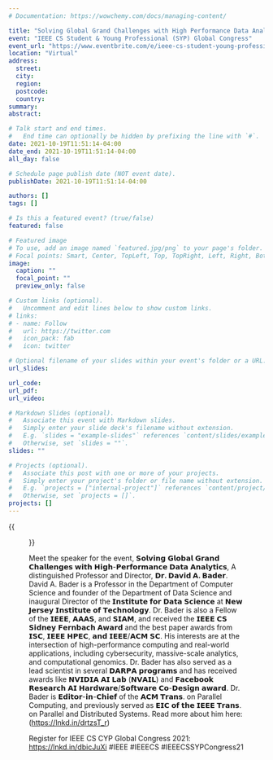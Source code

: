 ```yaml
---
# Documentation: https://wowchemy.com/docs/managing-content/

title: "Solving Global Grand Challenges with High Performance Data Analytics"
event: "IEEE CS Student & Young Professional (SYP) Global Congress"
event_url: "https://www.eventbrite.com/e/ieee-cs-student-young-professional-global-congress-tickets-179593076727"
location: "Virtual"
address:
  street:
  city:
  region:
  postcode:
  country:
summary:
abstract:

# Talk start and end times.
#   End time can optionally be hidden by prefixing the line with `#`.
date: 2021-10-19T11:51:14-04:00
date_end: 2021-10-19T11:51:14-04:00
all_day: false

# Schedule page publish date (NOT event date).
publishDate: 2021-10-19T11:51:14-04:00

authors: []
tags: []

# Is this a featured event? (true/false)
featured: false

# Featured image
# To use, add an image named `featured.jpg/png` to your page's folder. 
# Focal points: Smart, Center, TopLeft, Top, TopRight, Left, Right, BottomLeft, Bottom, BottomRight.
image:
  caption: ""
  focal_point: ""
  preview_only: false

# Custom links (optional).
#   Uncomment and edit lines below to show custom links.
# links:
# - name: Follow
#   url: https://twitter.com
#   icon_pack: fab
#   icon: twitter

# Optional filename of your slides within your event's folder or a URL.
url_slides:

url_code:
url_pdf:
url_video:

# Markdown Slides (optional).
#   Associate this event with Markdown slides.
#   Simply enter your slide deck's filename without extension.
#   E.g. `slides = "example-slides"` references `content/slides/example-slides.md`.
#   Otherwise, set `slides = ""`.
slides: ""

# Projects (optional).
#   Associate this post with one or more of your projects.
#   Simply enter your project's folder or file name without extension.
#   E.g. `projects = ["internal-project"]` references `content/project/deep-learning/index.md`.
#   Otherwise, set `projects = []`.
projects: []
---
```


{{<figure src="IEEE-CS-SYP-Bader.jpg">}}

Meet the speaker for the event, 𝗦𝗼𝗹𝘃𝗶𝗻𝗴 𝗚𝗹𝗼𝗯𝗮𝗹 𝗚𝗿𝗮𝗻𝗱 𝗖𝗵𝗮𝗹𝗹𝗲𝗻𝗴𝗲𝘀 𝘄𝗶𝘁𝗵 𝗛𝗶𝗴𝗵-𝗣𝗲𝗿𝗳𝗼𝗿𝗺𝗮𝗻𝗰𝗲 𝗗𝗮𝘁𝗮 𝗔𝗻𝗮𝗹𝘆𝘁𝗶𝗰𝘀, A distinguished Professor and Director, **𝗗𝗿. 𝗗𝗮𝘃𝗶𝗱 𝗔. 𝗕𝗮𝗱𝗲𝗿**. David A. Bader is a Professor in the Department of Computer Science and founder of the Department of Data Science and inaugural Director of the 𝗜𝗻𝘀𝘁𝗶𝘁𝘂𝘁𝗲 𝗳𝗼𝗿 𝗗𝗮𝘁𝗮 𝗦𝗰𝗶𝗲𝗻𝗰𝗲 at 𝗡𝗲𝘄 𝗝𝗲𝗿𝘀𝗲𝘆 𝗜𝗻𝘀𝘁𝗶𝘁𝘂𝘁𝗲 𝗼𝗳 𝗧𝗲𝗰𝗵𝗻𝗼𝗹𝗼𝗴𝘆. Dr. Bader is also a Fellow of the 𝗜𝗘𝗘𝗘, 𝗔𝗔𝗔𝗦, and 𝗦𝗜𝗔𝗠, and received the 𝗜𝗘𝗘𝗘 𝗖𝗦 𝗦𝗶𝗱𝗻𝗲𝘆 𝗙𝗲𝗿𝗻𝗯𝗮𝗰𝗵 𝗔𝘄𝗮𝗿𝗱 and the best paper awards from 𝗜𝗦𝗖, 𝗜𝗘𝗘𝗘 𝗛𝗣𝗘𝗖, 𝗮𝗻𝗱 𝗜𝗘𝗘𝗘/𝗔𝗖𝗠 𝗦𝗖. His interests are at the intersection of high-performance computing and real-world applications, including cybersecurity, massive-scale analytics, and computational genomics. Dr. Bader has also served as a lead scientist in several 𝗗𝗔𝗥𝗣𝗔 𝗽𝗿𝗼𝗴𝗿𝗮𝗺𝘀 and has received awards like 𝗡𝗩𝗜𝗗𝗜𝗔 𝗔𝗜 𝗟𝗮𝗯 (𝗡𝗩𝗔𝗜𝗟) and 𝗙𝗮𝗰𝗲𝗯𝗼𝗼𝗸 𝗥𝗲𝘀𝗲𝗮𝗿𝗰𝗵 𝗔𝗜 𝗛𝗮𝗿𝗱𝘄𝗮𝗿𝗲/𝗦𝗼𝗳𝘁𝘄𝗮𝗿𝗲 𝗖𝗼-𝗗𝗲𝘀𝗶𝗴𝗻 𝗮𝘄𝗮𝗿𝗱. Dr. Bader is 𝗘𝗱𝗶𝘁𝗼𝗿-𝗶𝗻-𝗖𝗵𝗶𝗲𝗳 of the 𝗔𝗖𝗠 𝗧𝗿𝗮𝗻𝘀. on Parallel Computing, and previously served as 𝗘𝗜𝗖 𝗼𝗳 𝘁𝗵𝗲 𝗜𝗘𝗘𝗘 𝗧𝗿𝗮𝗻𝘀. on Parallel and Distributed Systems. Read more about him here: (https://lnkd.in/drtzsT_r)

Register for IEEE CS CYP Global Congress 2021: https://lnkd.in/dbicJuXi
#IEEE #IEEECS #IEEECSSYPCongress21

